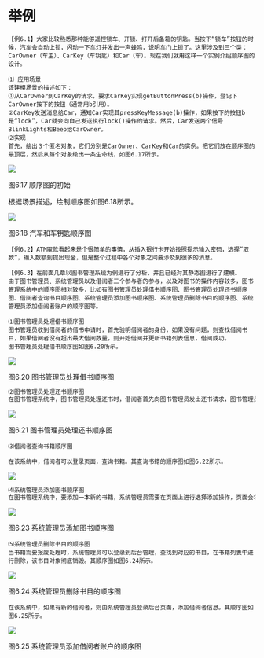 # 举例




```
【例6.1】大家比较熟悉那种能够遥控锁车、开锁、打开后备箱的钥匙。当按下“锁车”按钮的时候，汽车会自动上锁，闪动一下车灯并发出一声蜂鸣，说明车门上锁了。这里涉及到三个类：CarOwner（车主）、CarKey（车钥匙）和Car（车）。现在我们就用这样一个实例介绍顺序图的设计。 
```



```
⑴ 应用场景
该建模场景的描述如下：
①从CarOwner到CarKey的请求，要求CarKey实现getButtonPress(b)操作，登记下CarOwner按下的按钮（通常用b引用）。
②CarKey发送消息给Car，通知Car实现其pressKeyMessage(b)操作，如果按下的按钮b是“lock”，Car就会向自己发送执行lock()操作的请求。然后，Car发送两个信号BlinkLights和Beep给CarOwner。 
⑵实现
首先，绘出３个匿名对象，它们分别是CarOwner、CarKey和Car的实例。把它们放在顺序图的最顶层，然后从每个对象绘出一条生命线，如图6.17所示。 

```

![](https://cdn.jsdelivr.net/gh/ZanderZhao/img20/file/20200117211400.png)

图6.17  顺序图的初始 

根据场景描述，绘制顺序图如图6.18所示。 

![](https://cdn.jsdelivr.net/gh/ZanderZhao/img20/file/20200117211401.png)



图6.18  汽车和车钥匙顺序图 

```
【例6.2】ATM取款看起来是个很简单的事情，从插入银行卡开始按照提示输入密码，选择“取款”，输入数额到提出现金，但是整个过程中各个对象之间要涉及到很多的消息。 

```

```
【例6.3】在前面几章以图书管理系统为例进行了分析，并且已经对其静态图进行了建模。
由于图书管理员、系统管理员以及借阅者三个参与者的参与，以及对图书的操作内容较多，图书管理系统中的顺序图相对较多，比如有图书管理员处理借书顺序图、图书管理员处理还书顺序图、借阅者查询书目顺序图、系统管理员添加图书顺序图、系统管理员删除书目的顺序图、系统管理员添加借阅者账户的顺序图等。 

```



```
⑴图书管理员处理借书顺序图
图书管理员收到借阅者的借书申请时，首先验明借阅者的身份，如果没有问题，则查找借阅书目，如果借阅者没有超出最大借阅数量，则开始借阅并更新书籍列表信息，借阅成功。
图书管理员处理借书顺序图如图6.20所示。 

```

![](https://cdn.jsdelivr.net/gh/ZanderZhao/img20/file/20200117211402.png)

图6.20 图书管理员处理借书顺序图 

```sql
⑵图书管理员处理还书顺序图
在图书管理系统中，图书管理员处理还书时，借阅者首先向图书管理员发出还书请求，图书管理员将读者的信息和所要还的书籍信息发送到数据库，由系统检查用户的合法性，当借阅者的信息和书籍的信息都得到确认后，工作人员修改书籍信息和借阅者信息，将结果显示处理，完成还书操作，其顺序图如图6.21所示。 

```

![](https://cdn.jsdelivr.net/gh/ZanderZhao/img20/file/20200117211403.png)



图6.21 图书管理员处理还书顺序图 



```
⑶借阅者查询书籍顺序图

在该系统中，借阅者可以登录页面，查询书籍。其查询书籍的顺序图如图6.22所示。 

```



![](https://cdn.jsdelivr.net/gh/ZanderZhao/img20/file/20200117211404.png)





```sql
⑷系统管理员添加图书顺序图
在图书管理系统中，要添加一本新的书籍，系统管理员需要在页面上进行选择添加操作，页面会将管理员的请求发送到书目中进行搜索，该书是够为新书，如果为真则将其加入书籍列表中。具体的顺序图如图6.23所示。 

```



![](https://cdn.jsdelivr.net/gh/ZanderZhao/img20/file/20200117211405.png)



图6.23  系统管理员添加图书顺序图 



```
⑸系统管理员删除书目的顺序图
当书籍需要报废处理时，系统管理员可以登录到后台管理，查找到对应的书目，在书籍列表中进行删除，该书目对象彻底销毁。其顺序图如图6.24所示。 

```

![](https://cdn.jsdelivr.net/gh/ZanderZhao/img20/file/20200117211406.png)

图6.24  系统管理员删除书目的顺序图 



```
在该系统中，如果有新的借阅者，则由系统管理员登录后台页面，添加借阅者信息。其顺序图如图6.25所示。 

```

![](https://cdn.jsdelivr.net/gh/ZanderZhao/img20/file/20200117211407.png)

图6.25  系统管理员添加借阅者账户的顺序图 







































